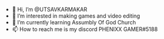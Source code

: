 - 👋 Hi, I’m @UTSAVKARMAKAR
- 👀 I’m interested in making games and video editing
- 🌱 I’m currently learning Assumbly Of God Church
- 📫 How to reach me is my discord PHENIXX GAMER#5188

<!---
UTSAVKARMAKAR is a ✨ special ✨ repository because its `README.md` (this file) appears on your GitHub profile.
You can click the Preview link to take a look at your changes.
--->
